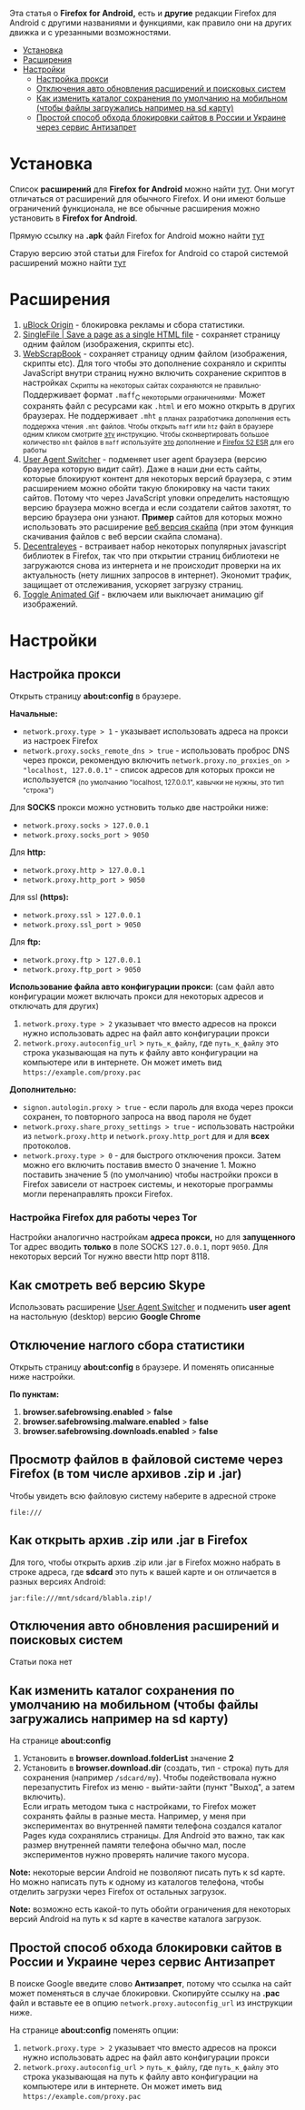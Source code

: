 Эта статья о **Firefox for Android,** есть и **другие** редакции Firefox для Android с другими названиями и функциями, как правило они на других движка и с урезанными возможностями.

- [Установка](#Установка)
- [Расширения](#Расширения)
- [Настройки](#Настройки)
  - [Настройка прокси](#Настройка-прокси)
  - [Отключения авто обновления расширений и поисковых систем](#Отключения-авто-обновления-расширений-и-поисковых-систем)
  - [Как изменить каталог сохранения по умолчанию на мобильном (чтобы файлы загружались например на sd карту)](#Как-изменить-каталог-сохранения-по-умолчанию-на-мобильном-чтобы-файлы-загружались-например-на-sd-карту)
  - [Простой способ обхода блокировки сайтов в России и Украине через сервис Антизапрет](#Простой-способ-обхода-блокировки-сайтов-в-России-и-Украине-через-сервис-Антизапрет)

# Установка

Список **расширений** для **Firefox for Android** можно найти [тут](https://addons.mozilla.org/android/). Они могут отличаться от расширений для обычного Firefox. И они имеют больше ограничений функционала, не все обычные расширения можно установить в **Firefox for Android**.

Прямую ссылку на **.apk** файл Firefox for Android можно найти [тут](https://www.mozilla.org/en-US/firefox/android/all/)

Старую версию этой статьи для Firefox for Android со старой системой расширений можно найти [тут](https://github.com/myBestSoftAndPref/soft/blob/21209621e5c29dda711aafe371932419101cb44b/src/firefox/android.md)

# Расширения
1. [uBlock Origin](https://addons.mozilla.org/android/addon/ublock-origin) - блокировка рекламы и сбора статистики.
2. [SingleFile | Save a page as a single HTML file](https://addons.mozilla.org/android/addon/single-file/) - сохраняет страницу одним файлом (изображения, скрипты etc).
3. [WebScrapBook](https://addons.mozilla.org/android/addon/webscrapbook/) - сохраняет страницу одним файлом (изображения, скрипты etc). Для того чтобы это дополнение сохраняло и скрипты JavaScript внутри страниц нужно включить сохранение скриптов в настройках <sub>Скрипты на некоторых сайтах сохраняются не правильно</sub>. Поддерживает формат ```.maff```<sub>С некоторыми ограничениями</sub>. Может сохранять файл с ресурсами как ```.html``` и его можно открыть в других браузерах. Не поддерживает ```.mht``` <sub>в планах разработчика дополнения есть поддержка чтения ```.mht``` файлов. Чтобы открыть `maff` или `htz` файл в браузере одним кликом смотрите [эту](https://github.com/danny0838/webscrapbook/wiki/View) инструкцию. Чтобы сконвертировать большое количество `mht` файлов в `maff` используйте [это](http://maf.mozdev.org/installation.html) дополнение и [Firefox 52 ESR](https://ftp.mozilla.org/pub/firefox/releases/52.9.0esr/) для его работы</sub>
4. [User Agent Switcher](https://addons.mozilla.org/android/addon/uaswitcher/) - подменяет user agent браузера (версию браузера которую видит сайт). Даже в наши дни есть сайты, которые блокируют контент для некоторых версий браузера, с этим расширением можно обойти такую блокировку на части таких сайтов. Потому что через JavaScript уловки определить настоящую версию браузера можно всегда и если создатели сайтов захотят, то версию браузера они узнают. **Пример** сайтов для которых можно использовать это расширение [веб версия скайпа](https://web.skype.com) (при этом функция скачивания файлов с веб версии скайпа сломана).
5. [Decentraleyes](https://addons.mozilla.org/android/addon/decentraleyes/) - встраивает набор некоторых популярных javascript библиотек в Firefox, так что при открытии страниц библиотеки не загружаются снова из интернета и не происходит проверки на их актуальность (нету лишних запросов в интернет). Экономит трафик, защищает от отслеживания, ускоряет загрузку страниц.
6. [Toggle Animated Gif](https://addons.mozilla.org/ru/android/addon/toggleanigif/) - включаем или выключает анимацию gif изображений.

# Настройки
## Настройка прокси
Открыть страницу **about:config** в браузере.

**Начальные:**  
* ```network.proxy.type > 1``` - указывает использовать адреса на прокси из настроек Firefox
* ```network.proxy.socks_remote_dns > true``` - использовать проброс DNS через прокси, рекомендую включить
```network.proxy.no_proxies_on > "localhost, 127.0.0.1"``` - список адресов для которых прокси не используется <sub>(по умолчанию "localhost, 127.0.0.1", кавычки не нужны, это тип "строка")</sub>

Для **SOCKS** прокси можно устновить только две настройки ниже:  
* ```network.proxy.socks > 127.0.0.1```  
* ```network.proxy.socks_port > 9050```

Для **http:**  
* ```network.proxy.http > 127.0.0.1```  
* ```network.proxy.http_port > 9050```

Для ssl **(https):**  
* ```network.proxy.ssl > 127.0.0.1```  
* ```network.proxy.ssl_port > 9050```

Для **ftp:**  
* ```network.proxy.ftp > 127.0.0.1```  
* ```network.proxy.ftp_port > 9050```

**Использование файла авто конфигурации прокси:** (сам файл авто конфигурации может включать прокси для некоторых адресов и отключать для других)
<br>
1. ```network.proxy.type > 2``` указывает что вместо адресов на прокси нужно использовать адрес на файл авто конфигурации прокси
2. `network.proxy.autoconfig_url` > `путь_к_файлу`, где `путь_к_файлу` это строка указывающая на путь к файлу авто конфигурации на компьютере или в интернете. Он может иметь вид `https://example.com/proxy.pac`

**Дополнительно:**
<br>
* ```signon.autologin.proxy > true``` - если пароль для входа через прокси сохранен, то повторного запроса на ввод пароля не будет  
* ```network.proxy.share_proxy_settings > true``` - использовать настройки из ```network.proxy.http``` и ```network.proxy.http_port``` для и для **всех** протоколов.
* ```network.proxy.type > 0``` - для быстрого отключения прокси. Затем можно его включить поставив вместо 0 значение 1. Можно поставить значение 5 (по умолчанию) чтобы настройки прокси в Firefox зависели от настроек системы, и некоторые программы могли перенаправлять прокси Firefox.

### Настройка Firefox для работы через Tor
Настройки аналогично настройкам **адреса прокси,** но для **запущенного** Tor адрес вводить **только** в поле SOCKS ```127.0.0.1```, порт ```9050```. Для некоторых версий Tor нужно ввести http порт 8118.

## Как смотреть веб версию Skype
Использовать расширение [User Agent Switcher](https://addons.mozilla.org/android/addon/uaswitcher/) и подменить **user agent** на настольную (desktop) версию **Google Chrome** 

## Отключение наглого сбора статистики
Открыть страницу **about:config** в браузере. И поменять описанные ниже настройки.

**По пунктам:**
1. **browser.safebrowsing.enabled** > **false**
2. **browser.safebrowsing.malware.enabled** > **false**
3. **browser.safebrowsing.downloads.enabled** > **false**

## Просмотр файлов в файловой системе через Firefox (в том числе архивов .zip и .jar)
Чтобы увидеть всю файловую систему наберите в адресной строке
```
file:///
```

## Как открыть архив .zip или .jar в Firefox
Для того, чтобы открыть архив .zip или .jar в Firefox можно набрать в строке адреса, где **sdcard** это путь к вашей карте и он отличается в разных версиях Android:
```
jar:file:///mnt/sdcard/blabla.zip!/
```

## Отключения авто обновления расширений и поисковых систем
Статьи пока нет

## Как изменить каталог сохранения по умолчанию на мобильном (чтобы файлы загружались например на sd карту)
На странице **about:config**

1. Установить в **browser.download.folderList** значение **2** <br>
2. Установить в **browser.download.dir** (создать, тип - строка) путь для сохранения (например ```/sdcard/my```). Чтобы подействовала нужно перезапустить Firefox из меню - выйти-зайти (пункт "Выход", а затем включить). <br>
Если играть методом тыка с настройками, то Firefox может сохранять файлы в разные места. Например, у меня при экспериментах во внутренней памяти телефона создался каталог Pages куда сохранялись страницы. Для Android это важно, так как размер внутренней памяти телефона обычно мал, после экспериментов нужно проверять наличие такого мусора.

**Note:** некоторые версии Android не позволяют писать путь к sd карте. Но можно написать путь к одному из каталогов телефона, чтобы отделить загрузки через Firefox от остальных загрузок.

**Note:** возможно есть какой-то путь обойти ограничения для некоторых версий Android на путь к sd карте в качестве каталога загрузок.

## Простой способ обхода блокировки сайтов в России и Украине через сервис Антизапрет
В поиске Google введите слово **Антизапрет**, потому что ссылка на сайт может поменяться в случае блокировки. Скопируйте ссылку на **.pac** файл и вставьте ее в опцию `network.proxy.autoconfig_url` из инструкции ниже.

На странице **about:config** поменять опции:
1. ```network.proxy.type > 2``` указывает что вместо адресов на прокси нужно использовать адрес на файл авто конфигурации прокси
2. `network.proxy.autoconfig_url` > `путь_к_файлу`, где `путь_к_файлу` это строка указывающая на путь к файлу авто конфигурации на компьютере или в интернете. Он может иметь вид `https://example.com/proxy.pac`